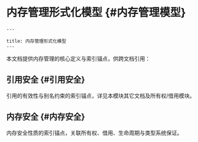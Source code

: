 ﻿# 内存管理形式化模型 {#内存管理模型}

    ---

    title: 内存管理形式化模型
    ---

本文档提供内存管理的核心定义与索引锚点，供跨文档引用：

## 引用安全 {#引用安全}

引用的有效性与别名约束的索引锚点，详见本模块其它文档及所有权/借用模块。

## 内存安全 {#内存安全}

内存安全性质的索引锚点，关联所有权、借用、生命周期与类型系统保证。
